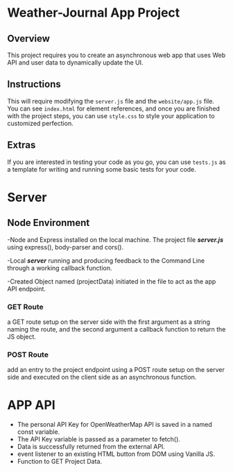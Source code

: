 # Weather-Journal App Project

## Overview
This project requires you to create an asynchronous web app that uses Web API and user data to dynamically update the UI. 

## Instructions
This will require modifying the `server.js` file and the `website/app.js` file. You can see `index.html` for element references, and once you are finished with the project steps, you can use `style.css` to style your application to customized perfection.

## Extras
If you are interested in testing your code as you go, you can use `tests.js` as a template for writing and running some basic tests for your code.

# Server
## Node Environment
-Node and Express installed on the local machine. The project file ***server.js*** using express(), body-parser and cors().

-Local ***server*** running and producing feedback to the Command Line through a working callback function.

-Created Object named (projectData) initiated in the file to act as the app API endpoint.

### GET Route
a GET route setup on the server side with the first argument as a string naming the route, and the second argument a callback function to return the JS object.

### POST Route
add an entry to the project endpoint using a POST route setup on the server side and executed on the client side as an asynchronous function.

# APP API
- The personal API Key for OpenWeatherMap API is saved in a named const variable.
- The API Key variable is passed as a parameter to fetch().
- Data is successfully returned from the external API.
- event listener to an existing HTML button from DOM using Vanilla JS.
- Function to GET Project Data.